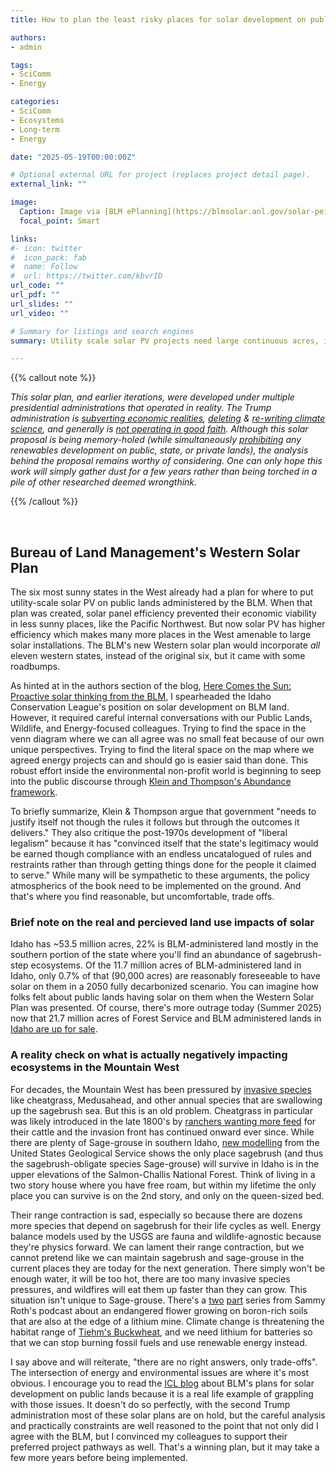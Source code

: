 ```yaml
---
title: How to plan the least risky places for solar development on public lands in the West

authors:
- admin

tags:
- SciComm
- Energy

categories:
- SciComm
- Ecosystems
- Long-term
- Energy

date: "2025-05-19T00:00:00Z"

# Optional external URL for project (replaces project detail page).
external_link: ""

image:
  Caption: Image via [BLM ePlanning](https://blmsolar.anl.gov/solar-peis-2023/)
  focal_point: Smart

links:
#- icon: twitter
#  icon_pack: fab
#  name: Follow
#  url: https://twitter.com/kbvrID
url_code: ""
url_pdf: ""
url_slides: ""
url_video: ""

# Summary for listings and search engines
summary: Utility scale solar PV projects need large continuous acres, in sunny places, ideally on public lands. But how do you decide where they go while minimizing conflicts? 

---
```



{{% callout note %}}

_This solar plan, and earlier iterations, were developed under multiple presidential administrations that operated in reality. The Trump administration is [subverting economic realities](https://apnews.com/article/trump-jobs-firing-f00e9bf96d0110519be9bf4f3ec89195), [deleting](https://www.cnn.com/2025/07/02/climate/national-climate-assessment-websites) & [re-writing climate science](https://www.cnn.com/2025/08/07/climate/wright-national-climate-assessments-updating), and generally is [not operating in good faith](https://www.lawfaremedia.org/article/what-happens-when-courts-can-t-trust-the-executive-branch). Although this solar proposal is being memory-holed (while simultaneously [prohibiting](https://heatmap.news/politics/interior-wind-solar-memo) any renewables development on public, state, or private lands), the analysis behind the proposal remains worthy of considering. One can only hope this work will simply gather dust for a few years rather than being torched in a pile of other researched deemed wrongthink._


{{% /callout %}}


<br>



## **Bureau of Land Management's Western Solar Plan**
The six most sunny states in the West already had a plan for where to put utility-scale solar PV on public
lands administered by the BLM. When that plan was created, solar panel efficiency prevented their economic 
viability in less sunny places, like the Pacific Northwest. But now solar PV has higher efficiency which 
makes many more places in the West amenable to large solar installations. The BLM's new Western solar plan 
would incorporate *all* eleven western states, instead of the original six, but it came with some roadbumps. 

As hinted at in the authors section of the blog, [Here Comes the Sun: Proactive solar thinking from the BLM](https://idahoconservation.org/blog/here-comes-the-sun-proactive-solar-thinking-from-the-blm/), 
I spearheaded the Idaho Conservation League's position on solar development on BLM land. However, it required careful internal conversations with our Public Lands, 
Wildlife, and Energy-focused colleagues. Trying to find the space in the venn diagram where we can all agree was no small feat 
because of our own unique perspectives. Trying to find the literal space on the map where we agreed energy projects can and should go is easier said than done.
This robust effort inside the environmental non-profit world is beginning to seep into the public discourse 
through [Klein and Thompson's Abundance framework](https://podcasts.apple.com/us/podcast/the-ezra-klein-show/id1548604447?i=1000700245818). 

To briefly summarize, Klein & Thompson argue that government "needs to justify itself not though the rules it follows but through the outcomes it 
delivers." They also critique the post-1970s development of "liberal legalism" because it has "convinced itself that 
the state's legitimacy would be earned though compliance with an endless uncatalogued of rules and restraints rather than through getting 
things done for the people it claimed to serve." While many will be sympathetic to these arguments, the policy atmospherics of the book need to
be implemented on the ground. And that's where you find reasonable, but uncomfortable, trade offs. 

### Brief note on the real and percieved land use impacts of solar
Idaho has ~53.5 million acres, 22% is BLM-administered land mostly in the southern portion of the state where you'll find an abundance of 
sagebrush-step ecosystems. Of the 11.7 million acres of BLM-administered land in Idaho, only 0.7% of that (90,000 acres) are reasonably 
foreseeable to have solar on them in a 2050 fully decarbonized scenario. You can imagine how folks felt about public lands having solar on them
when the Western Solar Plan was presented. Of course, there's more outrage today (Summer 2025) now that 21.7 million acres of Forest Service and BLM 
administered lands in [Idaho are up for sale](https://www.wilderness.org/articles/press-release/new-analysis-250-million-acres-eligible-sale-newly-updated-budget-rec-bill).


### A reality check on what is actually negatively impacting ecosystems in the Mountain West
For decades, the Mountain West has been pressured by [invasive species](https://www.usgs.gov/centers/forest-and-rangeland-ecosystem-science-center/science/cheatgrass-and-medusahead) 
like cheatgrass, Medusahead, and other annual species that are swallowing up the sagebrush sea. But this is an old problem. 
Cheatgrass in particular was likely introduced in the late 1800's by 
[ranchers wanting more feed](https://www.blm.gov/sites/default/files/documents/files/Library_BLMResourceNote63.pdf) for their cattle and the 
invasion front has continued onward ever since. While there are plenty of Sage-grouse in southern Idaho, [new modelling](https://www.sciencedirect.com/science/article/pii/S1550742424001313?via%3Dihub) 
from the United States Geological Service shows the only place sagebrush (and thus the sagebrush-obligate species Sage-grouse) will survive in Idaho 
is in the upper elevations of the Salmon-Challis National Forest. Think of living in a two story house where you have free roam, but within my 
lifetime the only place you can survive is on the 2nd story, and only on the queen-sized bed. 

Their range contraction is sad, especially so  because there are dozens more species that depend on sagebrush for their life 
cycles as well. Energy balance models used by the USGS are fauna and wildlife-agnostic because they're physics forward. We can lament their range contraction, 
but we cannot pretend like we can maintain sagebrush and sage-grouse in the current places they are today for the next generation. 
There simply won't be enough water, it will be too hot, there are too many invasive species pressures, and wildfires will eat them up 
faster than they can grow. This situation isn't unique to Sage-grouse. There's a [two](https://boiling-point.simplecast.com/episodes/the-lithium-dilemma-at-rhyolite-ridge-part-1-qngbMeho) 
[part](https://boiling-point.simplecast.com/episodes/the-lithium-dilemma-at-rhyolite-ridge-part-2-zoDGJHah) series from 
Sammy Roth's podcast about an endangered flower growing on boron-rich soils that are also at the edge of a lithium mine. Climate 
change is threatening the habitat range of [Tiehm's Buckwheat](https://www.fws.gov/species/tiehms-buckwheat-eriogonum-tiehmii), 
and we need lithium for batteries so that we can stop burning fossil fuels and use renewable energy instead. 

I say above and will reiterate, "there are no right answers, only trade-offs". The intersection of energy and environmental issues are 
where it's most obvious. I encourage you to read the [ICL blog](https://idahoconservation.org/blog/here-comes-the-sun-proactive-solar-thinking-from-the-blm/) 
about BLM's plans for solar development on public lands because it is a real life example of grappling with those issues. It 
doesn't do so perfectly, with the second Trump administration most of these solar plans are on hold, but the careful analysis 
and practically constraints are well reasoned to the point that not only did I agree with the BLM, but I convinced my colleagues
to support their preferred project pathways as well. That's a winning plan, but it may take a few more years before being implemented. 

